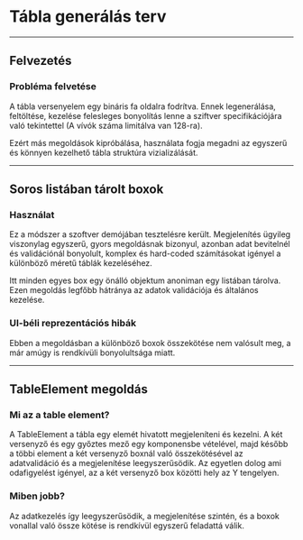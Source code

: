 # Tábla generálás terv

---

## Felvezetés

### Probléma felvetése

A tábla versenyelem egy bináris fa oldalra fodrítva. Ennek legenerálása, feltöltése, kezelése felesleges bonyolítás lenne a sziftver specifikációjára való tekintettel (A vívók száma limitálva van 128-ra).

Ezért más megoldások kipróbálása, használata  fogja megadni az egyszerű és könnyen kezelhető tábla struktúra vizializálását.

---

## Soros listában tárolt boxok

### Használat

Ez a módszer a szoftver demójában tesztelésre került. Megjelenítés ügyileg viszonylag egyszerű, gyors megoldásnak bizonyul, azonban adat bevitelnél és validációnál bonyolult, komplex és hard-coded számításokat igényel a különböző méretű táblák kezeléséhez.

Itt minden egyes box egy önálló objektum anoniman egy listában tárolva. Ezen megoldás legfőbb hátránya az adatok validációja és általános kezelése.

### UI-béli reprezentációs hibák

Ebben a megoldásban a különböző boxok összekötése nem valósult meg, a már amúgy is rendkívüli bonyolultsága miatt.

---

## TableElement megoldás

### Mi az a table element?

A TableElement a tábla egy elemét hivatott megjeleníteni és kezelni. A két versenyző és egy győztes mező egy komponensbe vételével, majd később a többi element a két versenyző boxnál való összekötésével az adatvalidáció és a megjelenítése leegyszerűsödik. Az egyetlen dolog ami odafigyelést igényel, az a két versenyző box közötti hely az Y tengelyen.

### Miben jobb?

Az adatkezelés így leegyszerűsödik, a megjelenítése szintén, és a boxok vonallal való össze kötése is rendkívül egyszerű feladattá válik.


